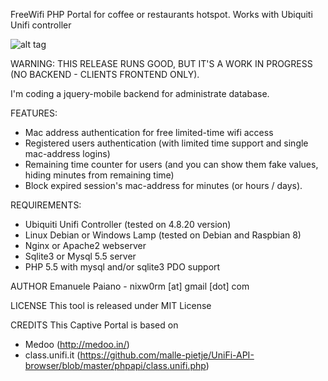 FreeWifi PHP Portal for coffee or restaurants hotspot. Works with Ubiquiti Unifi controller

![alt tag](https://raw.githubusercontent.com/emanuelepaiano/espresso-freewifi-portal/branch/screenshots/1.png)

WARNING: THIS RELEASE RUNS GOOD, BUT IT'S A WORK IN PROGRESS (NO BACKEND - CLIENTS FRONTEND ONLY). 

I'm coding a jquery-mobile backend for administrate database.

FEATURES:
- Mac address authentication for free limited-time wifi access
- Registered users authentication (with limited time support and single mac-address logins)
- Remaining time counter for users (and you can show them fake values, hiding minutes from 
  remaining time)
- Block expired session's mac-address for minutes (or hours / days).

REQUIREMENTS:

- Ubiquiti Unifi Controller (tested on 4.8.20 version)
- Linux Debian or Windows Lamp (tested on Debian and Raspbian 8)
- Nginx or Apache2 webserver
- Sqlite3 or Mysql 5.5 server
- PHP 5.5 with mysql and/or sqlite3 PDO support 

AUTHOR
Emanuele Paiano - nixw0rm [at] gmail [dot] com

LICENSE
This tool is released under MIT License

CREDITS
This Captive Portal is based on
- Medoo (http://medoo.in/)
- class.unifi.it (https://github.com/malle-pietje/UniFi-API-browser/blob/master/phpapi/class.unifi.php)
